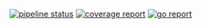 [![pipeline status](http://118.130.73.5:8100/iitp-sds/piano/badges/master/pipeline.svg)](http://118.130.73.5:8100/iitp-sds/piano/pipelines)
[![coverage report](http://118.130.73.5:8100/iitp-sds/piano/badges/master/coverage.svg)](http://118.130.73.5:8100/iitp-sds/piano/commits/master)
[![go report](http://118.130.73.5:8100/iitp-sds/hcloud-badge/raw/feature/dev/hcloud-badge_piano.svg)](http://118.130.73.5:8100/iitp-sds/hcloud-badge/raw/feature/dev/goreport_piano)
